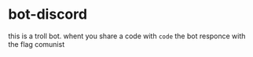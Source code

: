 # bot-discord

this is a troll bot.
whent you share a code with ``` code ```
the bot responce with the flag comunist
